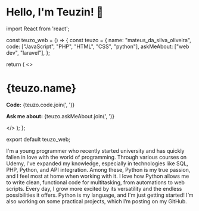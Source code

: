 # Hello, I'm Teuzin! 👋

import React from 'react';

const teuzo_web = () => {
  const teuzo = {
    name: "mateus_da_silva_oliveira",
    code: ["JavaScript", "PHP", "HTML", "CSS", "python"],
    askMeAbout: ["web dev", "laravel"],
  };

  return (
    <>
      <h1>{teuzo.name}</h1>
      <p><strong>Code:</strong> {teuzo.code.join(', ')}</p>
      <p><strong>Ask me about:</strong> {teuzo.askMeAbout.join(', ')}</p>
    </>
  );
};

export default teuzo_web;
 








I'm a young programmer who recently started university and has quickly fallen in love with the world of programming. Through various courses on Udemy, I've expanded my knowledge, especially in technologies like SQL, PHP, Python, and API integration. Among these, Python is my true passion, and I feel most at home when working with it. I love how Python allows me to write clean, functional code for multitasking, from automations to web scripts. Every day, I grow more excited by its versatility and the endless possibilities it offers. Python is my language, and I'm just getting started! I’m also working on some practical projects, which I’m posting on my GitHub.
